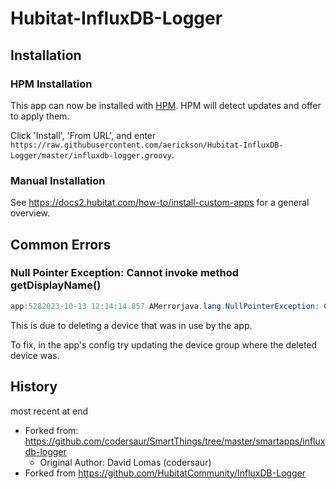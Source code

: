# Hubitat-InfluxDB-Logger

## Installation

### HPM Installation

This app can now be installed with [HPM](https://hubitatpackagemanager.hubitatcommunity.com/). HPM will detect updates and offer to apply them.

Click 'Install', 'From URL', and enter `https://raw.githubusercontent.com/aerickson/Hubitat-InfluxDB-Logger/master/influxdb-logger.groovy`.

### Manual Installation

See https://docs2.hubitat.com/how-to/install-custom-apps for a general overview.

## Common Errors

### Null Pointer Exception: Cannot invoke method getDisplayName()

```java
app:5282023-10-13 12:14:14.857 AMerrorjava.lang.NullPointerException: Cannot invoke method getDisplayName() on null object on line 367 (method updated)
```

This is due to deleting a device that was in use by the app.

To fix, in the app's config try updating the device group where the deleted device was.

## History

most recent at end

- Forked from: https://github.com/codersaur/SmartThings/tree/master/smartapps/influxdb-logger
  - Original Author: David Lomas (codersaur)
- Forked from https://github.com/HubitatCommunity/InfluxDB-Logger
